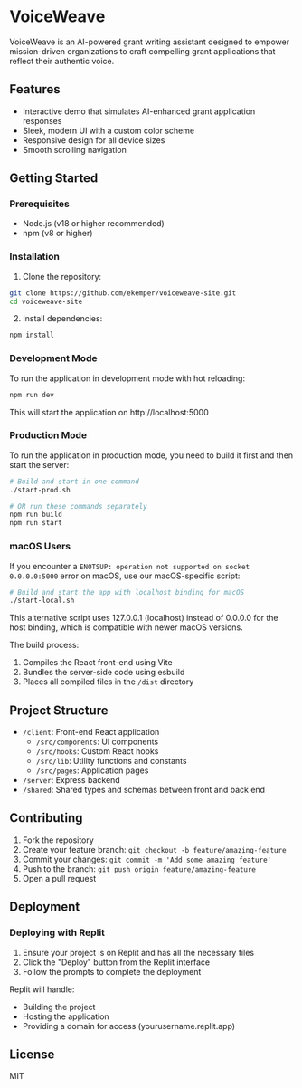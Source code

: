# VoiceWeave

VoiceWeave is an AI-powered grant writing assistant designed to empower mission-driven organizations to craft compelling grant applications that reflect their authentic voice.

## Features

- Interactive demo that simulates AI-enhanced grant application responses
- Sleek, modern UI with a custom color scheme
- Responsive design for all device sizes
- Smooth scrolling navigation

## Getting Started

### Prerequisites

- Node.js (v18 or higher recommended)
- npm (v8 or higher)

### Installation

1. Clone the repository:
```bash
git clone https://github.com/ekemper/voiceweave-site.git
cd voiceweave-site
```

2. Install dependencies:
```bash
npm install
```

### Development Mode

To run the application in development mode with hot reloading:

```bash
npm run dev
```

This will start the application on http://localhost:5000

### Production Mode

To run the application in production mode, you need to build it first and then start the server:

```bash
# Build and start in one command
./start-prod.sh

# OR run these commands separately
npm run build
npm run start
```

### macOS Users

If you encounter a `ENOTSUP: operation not supported on socket 0.0.0.0:5000` error on macOS, use our macOS-specific script:

```bash
# Build and start the app with localhost binding for macOS
./start-local.sh
```

This alternative script uses 127.0.0.1 (localhost) instead of 0.0.0.0 for the host binding, which is compatible with newer macOS versions.

The build process:
1. Compiles the React front-end using Vite
2. Bundles the server-side code using esbuild
3. Places all compiled files in the `/dist` directory

## Project Structure

- `/client`: Front-end React application
  - `/src/components`: UI components
  - `/src/hooks`: Custom React hooks
  - `/src/lib`: Utility functions and constants
  - `/src/pages`: Application pages
- `/server`: Express backend
- `/shared`: Shared types and schemas between front and back end

## Contributing

1. Fork the repository
2. Create your feature branch: `git checkout -b feature/amazing-feature`
3. Commit your changes: `git commit -m 'Add some amazing feature'`
4. Push to the branch: `git push origin feature/amazing-feature`
5. Open a pull request

## Deployment

### Deploying with Replit

1. Ensure your project is on Replit and has all the necessary files
2. Click the "Deploy" button from the Replit interface
3. Follow the prompts to complete the deployment

Replit will handle:
- Building the project
- Hosting the application
- Providing a domain for access (yourusername.replit.app)

## License

MIT